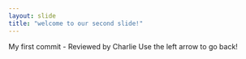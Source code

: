 ```yaml
---
layout: slide
title: "welcome to our second slide!"
---
```

My first commit - Reviewed by Charlie
Use the left arrow to go back!

